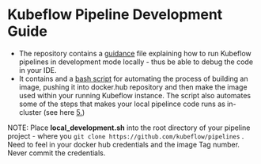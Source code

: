 # Kubeflow Pipeline Development Guide

- The repository contains a [guidance](https://github.com/difince/kubeflow-pipeline-development/blob/main/kubeflow-pipeline-dev-instructions.md) file explaining how to run Kubeflow pipelines in development mode locally - thus be able to debug the code in your IDE. 
- It contains and a [bash script](https://github.com/difince/kubeflow-pipeline-development/blob/main/local_development.sh) for automating the process of building an image, pushing it into docker.hub repository and then make the image used within your running Kubeflow instance. The script also automates some of the steps that makes your local pipelince code runs as in-cluster (see here [5.](https://github.com/difince/kubeflow-pipeline-development/blob/main/kubeflow-pipeline-dev-instructions.md))

NOTE: Place **local_development.sh** into the root directory of your pipeline project - where you ```git clone https://github.com/kubeflow/pipelines``` . Need to feel in your docker hub credentials and the image Tag number. Never commit the credentials.

